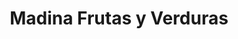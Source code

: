 ---
title: "Madina Frutas y Verduras"
url: /madrid/madina-frutas-y-verduras/
shop: Gemüse & Obst
---